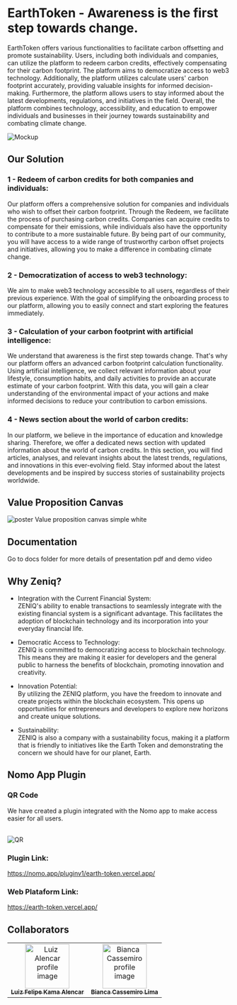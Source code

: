# EarthToken - Awareness is the first step towards change.
EarthToken offers various functionalities to facilitate carbon offsetting and promote sustainability. Users, including both individuals and companies, can utilize the platform to redeem carbon credits, effectively compensating for their carbon footprint. The platform aims to democratize access to web3 technology. Additionally, the platform utilizes calculate users' carbon footprint accurately, providing valuable insights for informed decision-making. Furthermore, the platform allows users to stay informed about the latest developments, regulations, and initiatives in the field. Overall, the platform combines technology, accessibility, and education to empower individuals and businesses in their journey towards sustainability and combating climate change.

![Mockup](../assets/mockup.png)

## Our Solution

### 1 - Redeem of carbon credits for both companies and individuals:
Our platform offers a comprehensive solution for companies and individuals who wish to offset their carbon footprint. Through the Redeem, we facilitate the process of purchasing carbon credits. Companies can acquire credits to compensate for their emissions, while individuals also have the opportunity to contribute to a more sustainable future. By being part of our community, you will have access to a wide range of trustworthy carbon offset projects and initiatives, allowing you to make a difference in combating climate change.

### 2 - Democratization of access to web3 technology:
We aim to make web3 technology accessible to all users, regardless of their previous experience. With the goal of simplifying the onboarding process to our platform, allowing you to easily connect and start exploring the features immediately. 

### 3 - Calculation of your carbon footprint with artificial intelligence:
We understand that awareness is the first step towards change. That's why our platform offers an advanced carbon footprint calculation functionality. Using artificial intelligence, we collect relevant information about your lifestyle, consumption habits, and daily activities to provide an accurate estimate of your carbon footprint. With this data, you will gain a clear understanding of the environmental impact of your actions and make informed decisions to reduce your contribution to carbon emissions.

### 4 - News section about the world of carbon credits:
In our platform, we believe in the importance of education and knowledge sharing. Therefore, we offer a dedicated news section with updated information about the world of carbon credits. In this section, you will find articles, analyses, and relevant insights about the latest trends, regulations, and innovations in this ever-evolving field. Stay informed about the latest developments and be inspired by success stories of sustainability projects worldwide.

## Value Proposition Canvas
![poster Value proposition canvas simple white](../assets/value.png)

## Documentation

Go to docs folder for more details of presentation pdf and demo video

## Why Zeniq?

- Integration with the Current Financial System: </br>
ZENIQ's ability to enable transactions to seamlessly integrate with the existing financial system is a significant advantage. This facilitates the adoption of blockchain technology and its incorporation into your everyday financial life.

- Democratic Access to Technology: </br>
ZENIQ is committed to democratizing access to blockchain technology. This means they are making it easier for developers and the general public to harness the benefits of blockchain, promoting innovation and creativity.

- Innovation Potential:</br>
By utilizing the ZENIQ platform, you have the freedom to innovate and create projects within the blockchain ecosystem. This opens up opportunities for entrepreneurs and developers to explore new horizons and create unique solutions.

- Sustainability:</br>
ZENIQ is also a company with a sustainability focus, making it a platform that is friendly to initiatives like the Earth Token and demonstrating the concern we should have for our planet, Earth.
## Nomo App Plugin

### QR Code

We have created a plugin integrated with the Nomo app to make access easier for all users.</br>
</br>

![QR](../assets/QR_Code_Earth_Token.png)

### Plugin Link:

https://nomo.app/pluginv1/earth-token.vercel.app/

### Web Plataform Link:

https://earth-token.vercel.app/

## Collaborators 
<table>
  <tr>
    <td align="center">
      <a href="https://www.linkedin.com/in/luiz-k-alencar/">
        <img src="https://media.licdn.com/dms/image/D4D03AQHLXhFoPyYpXA/profile-displayphoto-shrink_400_400/0/1692295231795?e=1700697600&v=beta&t=7oE8SzzvOZG25jxTwLj9ljIZxzi8_5L0FxBhSdrMO4M" width="100px;" alt="Luiz Alencar profile image"/><br>
        <sub>
          <b>Luiz Felipe Kama Alencar</b>
        </sub>
      </a>
    </td>
    <td align="center">
      <a href="https://www.linkedin.com/in/bianca-cassemiro/">
        <img src="https://media.licdn.com/dms/image/D4D03AQG65UjrNcmIow/profile-displayphoto-shrink_800_800/0/1692360937315?e=1700697600&v=beta&t=r3cE7JcQZeoDaczA5rs8PKE2Bc_BFBJHflbKpySvO4Q" width="100px;" alt="Bianca Cassemiro profile image"/><br>
        <sub>
          <b>Bianca Cassemiro Lima</b>
        </sub>
      </a>
    </td>
  </tr>
</table>

